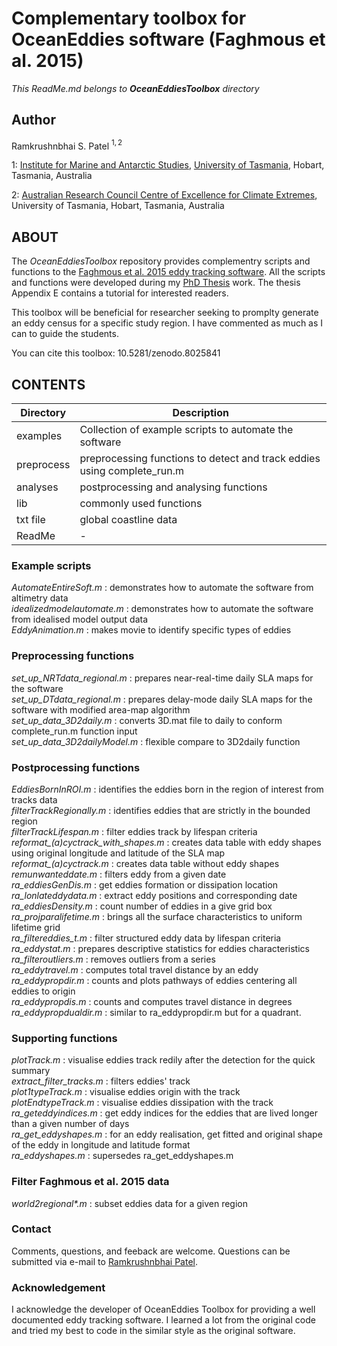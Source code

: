 # Complementary toolbox for OceanEddies software (Faghmous et al. 2015)
*This ReadMe.md belongs to **OceanEddiesToolbox** directory*

## Author
Ramkrushnbhai S. Patel $^{1,2}$

1: [Institute for Marine and Antarctic Studies](https://www.imas.utas.edu.au), [University of Tasmania](https://www.utas.edu.au), Hobart, Tasmania, Australia

2: [Australian Research Council Centre of Excellence for Climate Extremes](https://climateextremes.org.au), University of Tasmania, Hobart, Tasmania, Australia

## ABOUT
The *OceanEddiesToolbox* repository provides complementry scripts and functions to the [Faghmous et al. 2015 eddy tracking software](https://github.com/rampatels/OceanEddies). All the scripts and functions were developed during my [PhD Thesis](https://doi.org/10.25959/100.00038437) work. The thesis Appendix E contains a tutorial for interested readers.

This toolbox will be beneficial for researcher seeking to promplty generate an eddy census for a specific study region. I have commented as much as I can to guide the students.

You can cite this toolbox: 10.5281/zenodo.8025841

## CONTENTS
Directory | Description
--------- | ----------
examples | Collection of example scripts to automate the software
preprocess | preprocessing functions to detect and track eddies using complete_run.m
analyses | postprocessing and analysing functions
lib | commonly used functions 
txt file | global coastline data
ReadMe | -

### Example scripts
*AutomateEntireSoft.m* : demonstrates how to automate the software from altimetry data\
*idealizedmodelautomate.m* : demonstrates how to automate the software from idealised model output data\
*EddyAnimation.m* : makes movie to identify specific types of eddies

### Preprocessing functions
*set_up_NRTdata_regional.m* : prepares near-real-time daily SLA maps for the software\
*set_up_DTdata_regional.m* : prepares delay-mode daily SLA maps for the software with modified area-map algorithm\
*set_up_data_3D2daily.m* : converts 3D.mat file to daily to conform complete_run.m function input\
*set_up_data_3D2dailyModel.m* : flexible compare to 3D2daily function

### Postprocessing functions
*EddiesBornInROI.m* : identifies the eddies born in the region of interest from tracks data\
*filterTrackRegionally.m* : identifies eddies that are strictly in the bounded region\
*filterTrackLifespan.m* : filter eddies track by lifespan criteria\
*reformat_(a)cyctrack_with_shapes.m* : creates data table with eddy shapes using original longitude and latitude of the SLA map\
*reformat_(a)cyctrack.m* : creates data table without eddy shapes\
*remunwanteddate.m* : filters eddy from a given date\
*ra_eddiesGenDis.m* : get eddies formation or dissipation location\
*ra_lonlateddydata.m* : extract eddy positions and corresponding date\
*ra_eddiesDensity.m* : count number of eddies in a give grid box\
*ra_projparalifetime.m* : brings all the surface characteristics to uniform lifetime grid\
*ra_filtereddies_t.m* : filter structured eddy data by lifespan criteria\
*ra_eddystat.m* : prepares descriptive statistics for eddies characteristics\
*ra_filteroutliers.m* : removes outliers from a series\
*ra_eddytravel.m* : computes total travel distance by an eddy\
*ra_eddypropdir.m* : counts and plots pathways of eddies centering all eddies to origin\
*ra_eddypropdis.m* : counts and computes travel distance in degrees 
*ra_eddypropdualdir.m* : similar to ra_eddypropdir.m but for a quadrant.

### Supporting functions
*plotTrack.m* : visualise eddies track redily after the detection for the quick summary\
*extract_filter_tracks.m* : filters eddies' track\
*plot1typeTrack.m* : visualise eddies origin with the track\
*plotEndtypeTrack.m* : visualise eddies dissipation with the track\
*ra_geteddyindices.m* : get eddy indices for the eddies that are lived longer than a given number of days\
*ra_get_eddyshapes.m* : for an eddy realisation, get fitted and original shape of the eddy in longitude and latitude format\
*ra_eddyshapes.m* : supersedes ra_get_eddyshapes.m

### Filter Faghmous et al. 2015 data
*world2regional\*.m* : subset eddies data for a given region

### Contact
Comments, questions, and feeback are welcome. Questions can be submitted via e-mail to [Ramkrushnbhai Patel](Ramkrushnbhai.Patel@utas.edu.au).

### Acknowledgement
I acknowledge the developer of OceanEddies Toolbox for providing a well documented eddy tracking software. I learned a lot from the original code and tried my best to code in the similar style as the original software.